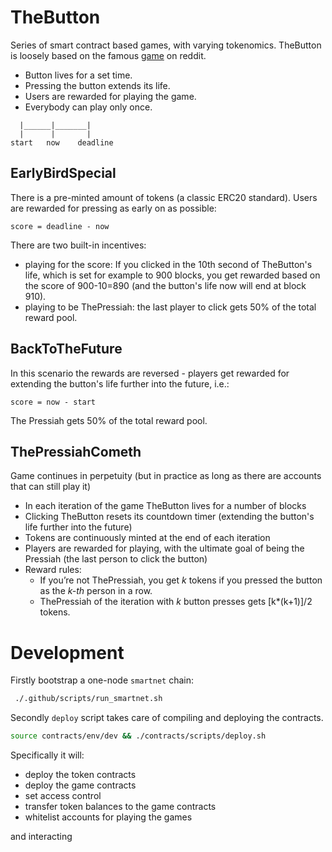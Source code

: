 # TheButton

Series of smart contract based games, with varying tokenomics.
TheButton is loosely based on the famous [game](https://en.wikipedia.org/wiki/The_Button_(Reddit)) on reddit.

- Button lives for a set time.
- Pressing the button extends its life.
- Users are rewarded for playing the game.
- Everybody can play only once.

```
  |______|_______|
  |      |       |
start   now    deadline
```

## EarlyBirdSpecial

There is a pre-minted amount of tokens (a classic ERC20 standard).
Users are rewarded for pressing as early on as possible:

```
score = deadline - now
```

There are two built-in incentives:
* playing for the score: If you clicked in the 10th second of TheButton's life, which is set for example to 900 blocks, you get rewarded based on the score of 900-10=890 (and the button's life now will end at block 910).
* playing to be ThePressiah: the last player to click gets 50% of the total reward pool.

## BackToTheFuture

In this scenario the rewards are reversed - players get rewarded for extending the button's life further into the future, i.e.:

```
score = now - start
```

The Pressiah gets 50% of the total reward pool.

## ThePressiahCometh

Game continues in perpetuity (but in practice as long as there are accounts that can still play it)

- In each iteration of the game TheButton lives for a number of blocks
- Clicking TheButton resets its countdown timer (extending the button's life further into the future)
- Tokens are continuously minted at the end of each iteration
- Players are rewarded for playing, with the ultimate goal of being the Pressiah (the last person to click the button)
- Reward rules:
  - If you’re not ThePressiah, you get _k_ tokens if you pressed the button as the _k-th_ person in a row.
  - ThePressiah of the iteration with _k_ button presses gets [k*(k+1)]/2 tokens.

# Development

Firstly bootstrap a one-node  `smartnet` chain:

```bash
 ./.github/scripts/run_smartnet.sh
```

Secondly `deploy` script takes care of compiling and deploying the contracts. 

```bash
source contracts/env/dev && ./contracts/scripts/deploy.sh
```

Specifically it will:

- deploy the token contracts
- deploy the game contracts
- set access control
- transfer token balances to the game contracts
- whitelist accounts for playing the games

<!-- - interact with the games from the whitelisted accounts -->
<!-- - wait past the game deadline, trigger the game end and reward distribution+ -->


and interacting
